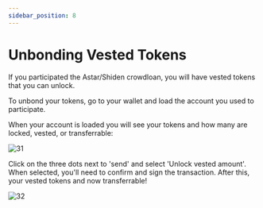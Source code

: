 ```yaml
---
sidebar_position: 8
---
```


# Unbonding Vested Tokens

If you participated the Astar/Shiden crowdloan, you will have vested tokens that you can unlock.

To unbond your tokens, go to your wallet and load the account you used to participate.

When your account is loaded you will see your tokens and how many are locked, vested, or transferrable:

![31](img/31.png)

Click on the three dots next to 'send' and select 'Unlock vested amount'. When selected, you'll need to confirm and sign the transaction. After this, your vested tokens and now transferrable!

![32](img/32.png)
